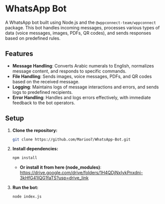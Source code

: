 # WhatsApp Bot

A WhatsApp bot built using Node.js and the `@wppconnect-team/wppconnect` package. This bot handles incoming messages, processes various types of data (voice messages, images, PDFs, QR codes), and sends responses based on predefined rules.

## Features

- **Message Handling**: Converts Arabic numerals to English, normalizes message content, and responds to specific commands.
- **File Handling**: Sends images, voice messages, PDFs, and QR codes based on the received message.
- **Logging**: Maintains logs of message interactions and errors, and sends logs to predefined recipients.
- **Error Handling**: Handles and logs errors effectively, with immediate feedback to the bot operators.

## Setup

1. **Clone the repository:**

   ```bash
   git clone https://github.com/Marioo7/WhatsApp-Bot.git
   ```

2. **Install dependencies:**

   ```bash
   npm install
   ```
      - **Or install it from here (node_modules)**: https://drive.google.com/drive/folders/1H4QDjNxIykPnxdni-3kHfG41IQG1faTS?usp=drive_link

3. **Run the bot:**
   ```bash
   node index.js
   ```
